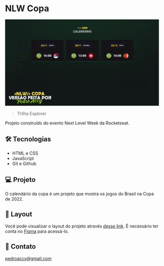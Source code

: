 # NLW Copa

![preview](./preview.png)

> Trilha Explorer

Projeto construído do evento Next Level Week da Rocketseat.

## 🛠 Tecnologias

- HTML e CSS
- JavaScript
- Git e Github

## 💻 Projeto

O calendário da copa é um projeto que mostra os jogos do Brasil na Copa de 2022.

## 📱 Layout

Você pode visualizar o layout do projeto através [desse link](<https://www.figma.com/file/BvErsQJ5uetONg1xTqGVv4/Calendário-de-Jogos-(Community)>). É necessário ter conta no [Figma](https://figma.com) para acessá-lo.

## 💛 Contato

pedroaccy@gmail.com
